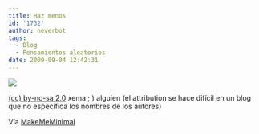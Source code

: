 ```yaml
---
title: Haz menos
id: '1732'
author: neverbot
tags:
  - Blog
  - Pensamientos aleatorios
date: 2009-09-04 12:42:31
---
```


[![](./fundamentals_do_less.jpg)](http://makememinimal.com/2009/haz-menos-do-less/)

[(cc) by-nc-sa 2.0](http://creativecommons.org/licenses/by-nc-sa/2.0/) xema ; ) alguien (el attribution se hace difícil en un blog que no especifica los nombres de los autores)

Vía [MakeMeMinimal](http://makememinimal.com/2009/haz-menos-do-less/)